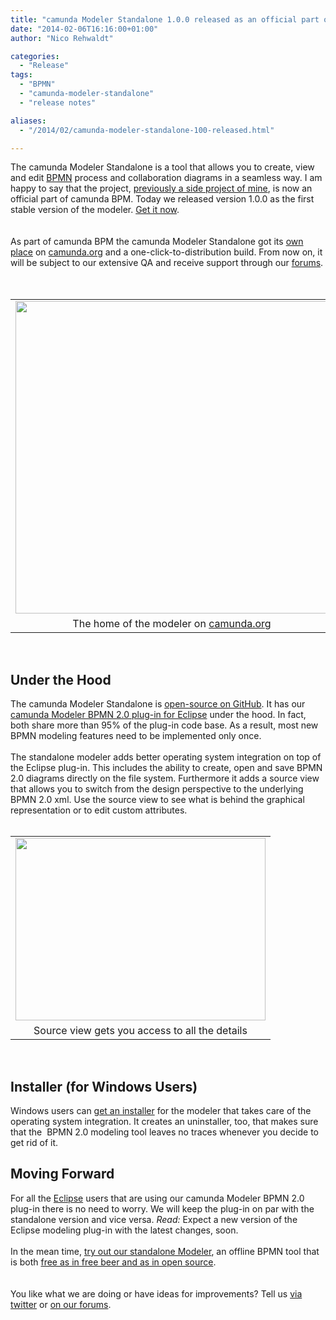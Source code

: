 ```yaml
---
title: "camunda Modeler Standalone 1.0.0 released as an official part of camunda BPM"
date: "2014-02-06T16:16:00+01:00"
author: "Nico Rehwaldt"

categories:
  - "Release"
tags: 
  - "BPMN"
  - "camunda-modeler-standalone"
  - "release notes"

aliases:
  - "/2014/02/camunda-modeler-standalone-100-released.html"

---
```


<div class="separator" style="clear: both; text-align: left;">
The camunda Modeler Standalone&nbsp;is a tool that allows you to create, view and edit&nbsp;<a href="https://en.wikipedia.org/wiki/Business_Process_Modeling_Notation"><span id="goog_1978039880"></span>BPMN<span id="goog_1978039881"></span></a>&nbsp;process and collaboration diagrams in a seamless way. I am happy to say that the project,&nbsp;<a href="http://blog.camunda.org/2013/12/camunda-modeler-standalone-introduction.html" target="_blank">previously a side project of mine</a>,&nbsp;is now an official part of camunda BPM. Today we released version 1.0.0 as the first stable version of the modeler. <a href="http://camunda.org/download/modeler/" target="_blank">Get it now</a>.</div>
<div class="separator" style="clear: both; text-align: left;">
</div>
<a name='more'></a><br /><br />
<div class="separator" style="clear: both; text-align: left;">
As part of camunda BPM the camunda Modeler Standalone got its&nbsp;<a href="http://camunda.org/bpmn/tool/" target="_blank">own place</a>&nbsp;on&nbsp;<a href="http://camunda.org/" style="text-align: center;">camunda.org</a>&nbsp;and a&nbsp;one-click-to-distribution build. From now on, it will be subject to our extensive QA and receive support through our <a href="https://groups.google.com/forum/?fromgroups#!forum/camunda-bpm-users" target="_blank">forums</a>.</div>
<div class="separator" style="clear: both; text-align: left;">
<br /></div>
<div class="separator" style="clear: both; text-align: center;">
<br /></div>
<table align="center" cellpadding="0" cellspacing="0" class="tr-caption-container" style="margin-left: auto; margin-right: auto; text-align: center;"><tbody>
<tr><td style="text-align: center;"><a href="http://camunda.org/bpmn/tool/" imageanchor="1" style="margin-left: auto; margin-right: auto;"><img border="0" src="http://2.bp.blogspot.com/-YooGjl2XQX8/UvJFpvd0dJI/AAAAAAAAAKc/NbRz-jjzBI8/s1600/modeler-screenshot.png" width="500" /></a></td></tr>
<tr><td class="tr-caption" style="text-align: center;">The home of the modeler on <a href="http://camunda.org/">camunda.org</a></td></tr>
</tbody></table>
<div>
<br /></div>
<div>
<h2>
Under the Hood</h2>
</div>
<div>
The camunda Modeler Standalone is <a href="https://github.com/camunda/camunda-modeler-standalone" target="_blank">open-source on GitHub</a>. It has our <a href="https://github.com/camunda/camunda-modeler" target="_blank">camunda Modeler BPMN 2.0 plug-in for Eclipse</a>&nbsp;under the hood. In fact, both share more than 95% of the plug-in code base. As a result, most new BPMN modeling features need to be implemented only once.</div>
<div>
<br /></div>
<div>
The standalone modeler adds better operating system integration on top of the Eclipse plug-in. This includes the ability to create, open and save BPMN 2.0 diagrams directly on the file system. Furthermore it adds a source view that allows you to switch from the design perspective to the underlying BPMN 2.0 xml. Use the source view to see what is behind the graphical representation or to edit custom attributes.</div>
<div>
<br /></div>
<table align="center" cellpadding="0" cellspacing="0" class="tr-caption-container" style="margin-left: auto; margin-right: auto; text-align: center;"><tbody>
<tr><td style="text-align: center;"><a href="http://camunda.org/bpmn/tool/images/feature-source-view.png" imageanchor="1" style="margin-left: auto; margin-right: auto;"><img border="0" src="http://camunda.org/bpmn/tool/images/feature-source-view.png" height="292" width="400" /></a></td></tr>
<tr><td class="tr-caption" style="text-align: center;">Source view gets you access to all the details</td></tr>
</tbody></table>
<div>
<br /></div>
<h2>
Installer (for Windows Users)</h2>
<div>
<div>
Windows users can <a href="http://camunda.org/bpmn/tool/" target="_blank">get an installer</a> for the modeler that takes care of the operating system integration. It creates an uninstaller, too, that makes sure that the&nbsp;&nbsp;BPMN 2.0 modeling tool&nbsp;leaves no traces whenever you decide to get rid of it.</div>
</div>
<h2>
Moving Forward</h2>
<div>
For all the <a href="http://eclipse.org/" target="_blank">Eclipse</a>&nbsp;users that are using our camunda Modeler BPMN 2.0 plug-in there is no need to worry. We will keep the plug-in on par with the standalone version and vice versa. <i>Read: </i>Expect a new version of the Eclipse modeling plug-in with the latest changes, soon.</div>
<div>
<br /></div>
<div>
In the mean time, <a href="http://camunda.org/download/modeler/" target="_blank">try out our standalone Modeler</a>, an offline BPMN tool that is both <a href="http://www.gnu.org/philosophy/free-sw.html" target="_blank">free as in free beer and as in open source</a>.</div>
<div>
<br /></div>
<div>
<br /></div>
<div>
You like what we are doing or have ideas for improvements? Tell us <a href="https://twitter.com/camundaBPM" target="_blank">via twitter</a> or <a href="https://groups.google.com/forum/#!forum/camunda-bpm-users" target="_blank">on our forums</a>.</div>